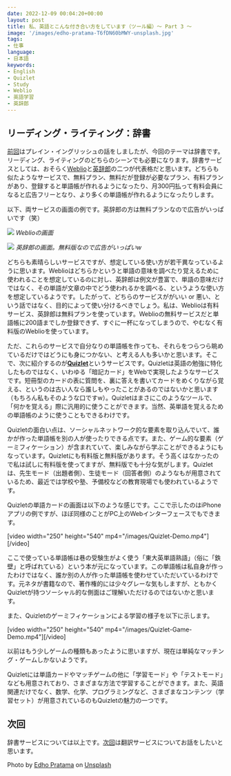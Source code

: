```yaml
---
date: 2022-12-09 00:04:20+00:00
layout: post
title: 私、英語とこんな付き合い方をしています（ツール編）〜 Part 3 〜
image: '/images/edho-pratama-T6fDN60bMWY-unsplash.jpg'
tags:
- 仕事
language:
- 日本語
keywords:
- English
- Quizlet
- Study
- Weblio
- 英語学習
- 英辞郎
---
```


## リーディング・ライティング：辞書


[前回](https://blog.shin.do/2022/12/how-i-work-with-english-with-tools-part2/)はプレイン・イングリッシュの話をしましたが、今回のテーマは辞書です。リーディング、ライティングのどちらのシーンでも必要になります。辞書サービスとしては、おそらく[Weblio](https://ejje.weblio.jp/)と[英辞郎](https://eow.alc.co.jp/)の二つが代表格だと思います。どちらも似たようなサービスで、無料プラン、無料だが登録が必要なプラン、有料プランがあり、登録すると単語帳が作れるようになったり、月300円払って有料会員になると広告フリーとなり、より多くの単語帳が作れるようになったりします。

以下、両サービスの画面の例です。英辞郎の方は無料プランなので広告がいっぱいです（笑）

![]({{site.baseurl}}/images/Weblio.png)
*Weblioの画面*

![]({{site.baseurl}}/images/Eijiro.png)
*英辞郎の画面。無料版なので広告がいっぱいw*

どちらも素晴らしいサービスですが、想定している使い方が若干異なっているように思います。Weblioはどちらかというと単語の意味を調べたり覚えるために使われることを想定しているのに対し、英辞郎は例文が豊富で、単語の意味だけではなく、その単語が文章の中でどう使われるかを調べる、というような使い方を想定しているようです。したがって、どちらのサービスががいい or 悪い、という話ではなく、目的によって使い分けるべきでしょう。私は、Weblioは有料サービス、英辞郎は無料プランを使っています。Weblioの無料サービスだと単語帳に200語までしか登録できず、すぐに一杯になってしまうので、やむなく有料版のWeblioを使っています。

ただ、これらのサービスで自分なりの単語帳を作っても、それらをつらつら眺めているだけではどうにも身につかない、と考える人も多いかと思います。そこで、次に紹介するのが[**Quizlet**](https://quizlet.com/)というサービスです。Quizletは英語の勉強に特化したものではなく、いわゆる「暗記カード」をWebで実現したようなサービスです。短冊型のカードの表に質問を、裏に答えを書いてカードをめくりながら覚える、というのは古い人なら誰しもやったことがあるのではないかと思います（もちろん私もそのような口ですw）。Quizletはまさにこのようなツールで、「何かを覚える」際に汎用的に使うことができます。当然、英単語を覚えるための単語帳のように使うこともできるわけです。

Quizletの面白い点は、ソーシャルネットワーク的な要素を取り込んでいて、誰かが作った単語帳を別の人が使ったりできる点です。また、ゲーム的な要素（ゲーミフィケーション）が含まれていて、楽しみながら学ぶことができるようにもなっています。Quizletにも有料版と無料版があります。そう高くはなかったので私は試しに有料版を使ってますが、無料版でも十分な気がします。Quizletは、先生モード（出題者側）、生徒モード（回答者側）のようなもが用意されているため、最近では学校や塾、予備校などの教育現場でも使われているようです。

Quizletの単語カードの画面は以下のような感じです。ここで示したのはiPhoneアプリの例ですが、ほぼ同様のことがPC上のWebインターフェースでもできます。

[video width="250" height="540" mp4="/images/Quizlet-Demo.mp4"][/video]

ここで使っている単語帳は巷の受験生がよく使う「東大英単語熟語」（俗に「鉄壁」と呼ばれている）という本が元になっています。この単語帳は私自身が作ったわけではなく、誰か別の人が作った単語帳を使わせていただいているわけです。元ネタが書籍なので、著作権的には少々グレーな気もしますが、ともかくQuizletが持つソーシャル的な側面はご理解いただけるのではないかと思います。

また、Quizletのゲーミフィケーションによる学習の様子を以下に示します。

[video width="250" height="540" mp4="/images/Quizlet-Game-Demo.mp4"][/video]

以前はもう少しゲームの種類もあったように思いますが、現在は単純なマッチング・ゲームしかないようです。

Quizletには単語カードやマッチゲームの他に「学習モード」や「テストモード」なども用意されており、さまざまな方法で学習することができます。また、英語関連だけでなく、数学、化学、プログラミングなど、さまざまなコンテンツ（学習セット）が用意されているのもQuizletの魅力の一つです。


## 次回


辞書サービスについては以上です。[次回](https://blog.shin.do/2022/12/how-i-work-with-english-with-tools-part4/)は翻訳サービスについてお話をしたいと思います。

Photo by [Edho Pratama](https://unsplash.com/ja/@edhoradic?utm_source=unsplash&utm_medium=referral&utm_content=creditCopyText) on [Unsplash](https://unsplash.com/s/photos/dictionary?utm_source=unsplash&utm_medium=referral&utm_content=creditCopyText)
